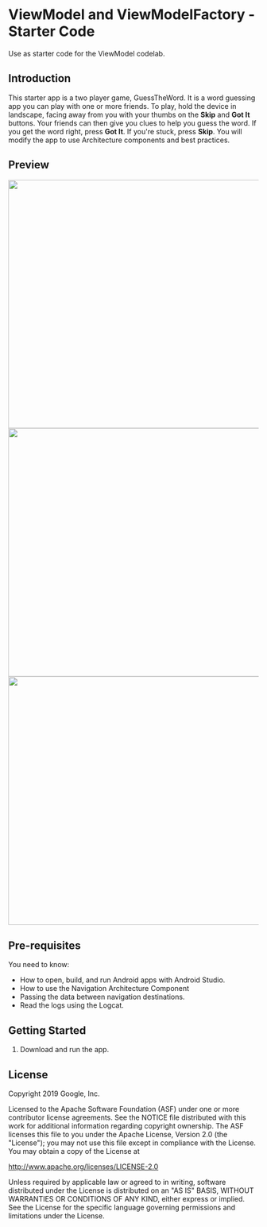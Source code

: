 ViewModel and ViewModelFactory - Starter Code
==================================

Use as starter code for the ViewModel codelab.

Introduction
------------

This starter app is a two player game, GuessTheWord. It is a word guessing app you can play with one or more friends. To play, hold the device in landscape, facing away from you with your thumbs on the **Skip** and **Got It** buttons. Your friends can then give you clues to help you guess the word. If you get the word right, press **Got It**. If you're stuck, press **Skip**.
You will modify the app to use Architecture components and best practices.

Preview
--------------


<img src="https://user-images.githubusercontent.com/89562897/141729715-87b0bf5f-224b-4108-937d-819cb458dd86.png" width="800" height="500">
<img src="https://user-images.githubusercontent.com/89562897/141729735-b93c3948-07d1-4843-a4c4-80c4f0cf511c.png" width="800" height="500">
<img src="https://user-images.githubusercontent.com/89562897/141729746-c780aeaa-8c74-49ef-a548-527a9a923c64.png" width="800" height="500">



Pre-requisites
--------------

You need to know:
- How to open, build, and run Android apps with Android Studio.
- How to use the Navigation Architecture Component
- Passing the data between navigation destinations.
- Read the logs using the Logcat.


Getting Started
---------------

1. Download and run the app.

License
-------

Copyright 2019 Google, Inc.

Licensed to the Apache Software Foundation (ASF) under one or more contributor
license agreements.  See the NOTICE file distributed with this work for
additional information regarding copyright ownership.  The ASF licenses this
file to you under the Apache License, Version 2.0 (the "License"); you may not
use this file except in compliance with the License.  You may obtain a copy of
the License at

  http://www.apache.org/licenses/LICENSE-2.0

Unless required by applicable law or agreed to in writing, software
distributed under the License is distributed on an "AS IS" BASIS, WITHOUT
WARRANTIES OR CONDITIONS OF ANY KIND, either express or implied.  See the
License for the specific language governing permissions and limitations under
the License.
